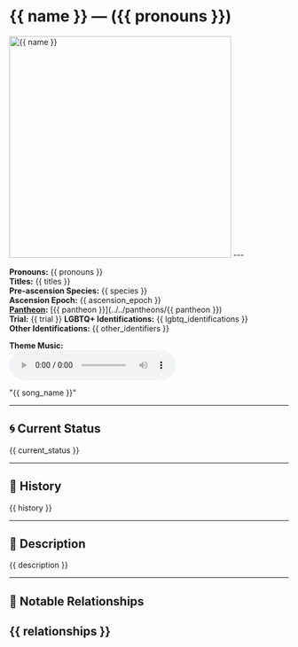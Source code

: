 # {{ name }} — ({{ pronouns }})

<!-- Optional -->
<img src="{{ image_path }}" alt="{{ name }}" width="400" />
---

**Pronouns:** {{ pronouns }}  
**Titles:** {{ titles }}  
**Pre-ascension Species:** {{ species }}  
**Ascension Epoch:** {{ ascension_epoch }}  
**[Pantheon](../../../pantheons):** [{{ pantheon }}](../../pantheons/{{ pantheon }})  
**Trial:** {{ trial }}
**LGBTQ+ Identifications:** {{ lgbtq_identifications }}  
**Other Identifications:** {{ other_identifiers }}  


**Theme Music:**  
<audio controls>
  <source src="{{ music_path }}" type="audio/mpeg">
  Your browser does not support the audio element.
</audio>

"{{ song_name }}"

---

## 🌀 Current Status
{{ current_status }}

---

## 📜 History
{{ history }}

---

## 🧠 Description
{{ description }}

---

## 🧩 Notable Relationships
{{ relationships }}
---
